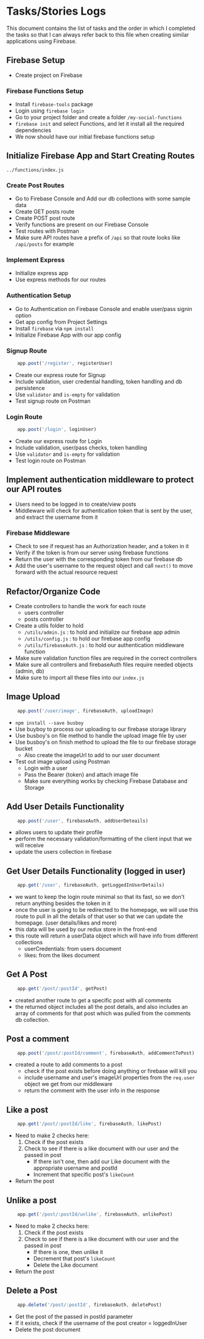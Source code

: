 # Tasks/Stories Logs

This document contains the list of tasks and the order in which I completed the tasks so that I can always refer back to this file when creating similar applications using Firebase.


## Firebase Setup
- Create project on Firebase

### Firebase Functions Setup
- Install `firebase-tools` package
- Login using `firebase login`
- Go to your project folder and create a folder `/my-social-functions`
- `firebase init` and select Functions, and let it install all the required dependencies
- We now should have our initial firebase functions setup 


## Initialize Firebase App and Start Creating Routes
`../functions/index.js`

### Create Post Routes
- Go to Firebase Console and Add our db collections with some sample data
- Create GET posts route
- Create POST post route
- Verify functions are present on our Firebase Console
- Test routes with Postman
- Make sure API routes have a prefix of `/api` so that route looks like `/api/posts` for example

### Implement Express
- Initialize express app
- Use express methods for our routes

### Authentication Setup
- Go to Authentication on Firebase Console and enable user/pass signin option
- Get app config from Project Settings
- Install `firebase` via `npm install`
- Initialize Firebase App with our app config

### Signup Route
```javascript 
    app.post('/register', registerUser) 
```
- Create our express route for Signup
- Include validation, user credential handling, token handling and db persistence
- Use `validator` and `is-empty` for validation
- Test signup route on Postman

### Login Route
```javascript 
    app.post('/login', loginUser) 
```
- Create our express route for Login
- Include validation, user/pass checks, token handling
- Use `validator` and `is-empty` for validation
- Test login route on Postman


## Implement authentication middleware to protect our API routes
- Users need to be logged in to create/view posts
- Middleware will check for authentication token that is sent by the user, and extract the username from it

### Firebase Middleware
- Check to see if request has an Authorization header, and a token in it
- Verify if the token is from our server using firebase functions
- Return the user with the corresponding token from our firebase db
- Add the user's username to the request object and call `next()` to move forward with the actual resource request


## Refactor/Organize Code
- Create controllers to handle the work for each route
    - users controller
    - posts controller
- Create a utils folder to hold
    - `/utils/admin.js` : to hold and initialize our firebase app admin
    - `/utils/config.js` : to hold our firebase app config
    - `/utils/firebaseAuth.js` : to hold our authentication middleware function
- Make sure validation function files are required in the correct controllers
- Make sure all controllers and firebaseAuth files require needed objects (admin, db)
- Make sure to import all these files into our `index.js`


## Image Upload
```javascript 
    app.post('/user/image', firebaseAuth, uploadImage) 
```
- `npm install --save busboy`
- Use buyboy to process our uploading to our firebase storage library
- Use busboy's on file method to handle the upload image file by user
- Use busboy's on finish method to upload the file to our firebase storage bucket
    - Also create the imageUrl to add to our user document
- Test out image upload using Postman
    - Login with a user
    - Pass the Bearer {token} and attach image file
    - Make sure everything works by checking Firebase Database and Storage


## Add User Details Functionality
```javascript 
    app.post('/user', firebaseAuth, addUserDeteails) 
```
- allows users to update their profile 
- perform the necessary validation/formatting of the client input that we will receive
- update the users collection in firebase


## Get User Details Functionality (logged in user)
```javascript 
    app.get('/user', firebaseAuth, getLoggedInUserDetails) 
```
- we want to keep the login route minimal so that its fast, so we don't return anything besides the token in it
- once the user is going to be redirected to the homepage, we will use this route to pull in all the details of that user so that we can update the homepage. (user details/likes and more)
- this data will be used by our redux store in the front-end
- this route will return a userData object which will have info from different collections
    - userCredentials: from users document
    - likes: from the likes document


## Get A Post
```javascript 
    app.get('/post/:postId', getPost) 
```
- created another route to get a specific post with all comments
- the returned object includes all the post details, and also includes an array of comments for that post which was pulled from the comments db collection.


## Post a comment
```javascript
    app.post('/post/:postId/comment', firebaseAuth, addCommentToPost)
```
- created a route to add comments to a post
    - check if the post exists before doing anything or firebase will kill you
    - include username and user's imageUrl properties from the `req.user` object we get from our middleware
    - return the comment with the user info in the response


## Like a post
```javascript
    app.get('/post/:postId/like', firebaseAuth, likePost)
```
- Need to make 2 checks here:
    1. Check if the post exists
    2. Check to see if there is a like document with our user and the passed in post
        - If there isn't one, then add our Like document with the appropriate username and postId
        - Increment that specific post's `likeCount`
- Return the post


## Unlike a post
```javascript
    app.get('/post/:postId/unlike', firebaseAuth, unlikePost)
```
- Need to make 2 checks here:
    1. Check if the post exists
    2. Check to see if there is a like document with our user and the passed in post
        - If there is one, then unlike it
        - Decrement that post's `likeCount`
        - Delete the Like document
- Return the post


## Delete a Post
```javascript
    app.delete('/post/:postId', firebaseAuth, deletePost)
```
- Get the post of the passed in postId parameter
- If it exists, check if the username of the post creator = loggedInUser
- Delete the post document